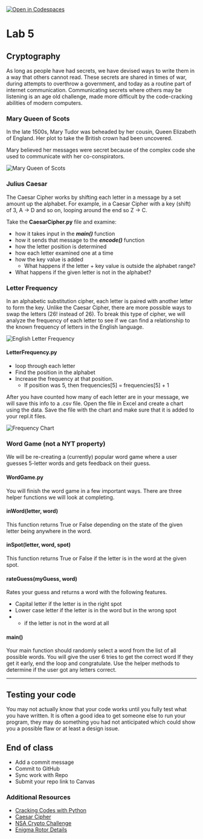 [![Open in Codespaces](https://classroom.github.com/assets/launch-codespace-2972f46106e565e64193e422d61a12cf1da4916b45550586e14ef0a7c637dd04.svg)](https://classroom.github.com/open-in-codespaces?assignment_repo_id=18346815)
# Lab 5

## Cryptography
As long as people have had secrets, we have devised ways to write them in a way that others cannot read. These secrets are shared in times of war, during attempts to overthrow a government, and today as a routine part of internet communication. Communicating secrets where others may be listening is an age old challenge, made more difficult by the code-cracking abilities of modern computers.

### Mary Queen of Scots
In the late 1500s, Mary Tudor was beheaded by her cousin, Queen Elizabeth of England. Her plot to take the British crown had been uncovered.

Mary believed her messages were secret because of the complex code she used to communicate with her co-conspirators.

![Mary Queen of Scots](MaryQoS.png)
### Julius Caesar
The Caesar Cipher works by shifting each letter in a message by a set amount up the alphabet. For example, in a Caesar Cipher with a key (shift) of 3, A -> D and so on, looping around the end so Z -> C.

Take the **CaesarCipher.py** file and examine:
- how it takes input in the ***main()*** function
- how it sends that message to the ***encode()*** function
- how the letter position is determined
- how each letter examined one at a time
- how the key value is added
  - What happens if the letter + key value is outside the alphabet range?
- What happens if the given letter is not in the alphabet?

### Letter Frequency
In an alphabetic substitution cipher, each letter is paired with another letter to form the key. Unlike the Caesar Cipher, there are more possible ways to swap the letters (26! instead of 26). To break this type of cipher, we will analyze the frequency of each letter to see if we can find a relationship to the known frequency of letters in the English language.

![English Letter Frequency](ENG_FRQ.png)

#### LetterFrequency.py
- loop through each letter
- Find the position in the alphabet
- Increase the frequency at that position.
  - If position was 5, then frequencies[5] = frequencies[5] + 1

After you have counted how many of each letter are in your message, we will save this info to a .csv file.
Open the file in Excel and create a chart using the data. Save the file with the chart and make sure that it is added to your repl.it files.

![Frequency Chart](FrequencyGraph.png)

### Word Game (not a NYT property)
We will be re-creating a (currently) popular word game where a user guesses 5-letter words and gets feedback on their guess.

#### WordGame.py
You will finish the word game in a few important ways. There are three helper functions we will look at completing.
#### inWord(letter, word)
This function returns True or False depending on the state of the given letter being anywhere in the word.

#### inSpot(letter, word, spot)
This function returns True or False if the letter is in the word at the given spot.

#### rateGuess(myGuess, word)
Rates your guess and returns a word with the following features.
- Capital letter if the letter is in the right spot
- Lower case letter if the letter is in the word but in the wrong spot
- * if the letter is not in the word at all

#### main()
Your main function should randomly select a word from the list of all possible words.
You will give the user 6 tries to get the correct word
If they get it early, end the loop and congratulate.
Use the helper methods to determine if the user got any letters correct.

---
## Testing your code
You may not actually know that your code works until you fully test what you have written. It is often a good idea to get someone else to run your program, they may do something you had not anticipated which could show you a possible flaw or at least a design issue.

## End of class
- Add a commit message
- Commit to GitHub
- Sync work with Repo
- Submit your repo link to Canvas

### Additional Resources
- [Cracking Codes with Python](http://inventwithpython.com/cracking/)
- [Caesar Cipher](http://practicalcryptography.com/ciphers/caesar-cipher/)
- [NSA Crypto Challenge](https://cryptochallenge.io/)
- [Enigma Rotor Details](https://en.wikipedia.org/wiki/Enigma_rotor_details)
